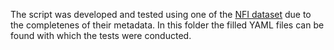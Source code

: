 The script was developed and tested using one of the [NFI dataset](https://environment.ld.admin.ch/foen/nfi/nfi_C-20/cube/2023-3?lang=en) due to the completenes of their metadata.
In this folder the filled YAML files can be found with which the tests were conducted.
